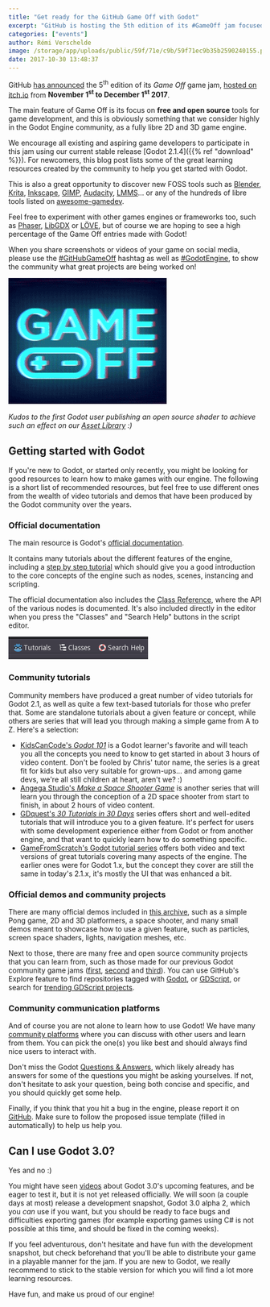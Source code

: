 ```yaml
---
title: "Get ready for the GitHub Game Off with Godot"
excerpt: "GitHub is hosting the 5th edition of its #GameOff jam focused on free and open source tools. As a leading libre 2D and 3D game engine, Godot is a perfect for that jam and it's a great opportunity to give it a try and fall in love with its intuitive yet powerful workflow!"
categories: ["events"]
author: Rémi Verschelde
image: /storage/app/uploads/public/59f/71e/c9b/59f71ec9b35b2590240155.png
date: 2017-10-30 13:48:37
---
```


GitHub [has announced](https://github.com/blog/2451-game-off-our-annual-game-jam-returns-in-november) the 5<sup>th</sup> edition of its *Game Off* game jam, [hosted on itch.io](https://itch.io/jam/game-off-2017) from **November 1<sup>st</sup> to December 1<sup>st</sup> 2017**.

The main feature of Game Off is its focus on **free and open source** tools for game development, and this is obviously something that we consider highly in the Godot Engine community, as a fully libre 2D and 3D game engine.

We encourage all existing and aspiring game developers to participate in this jam using our current stable release [Godot 2.1.4]({{% ref "download" %}}). For newcomers, this blog post lists some of the great learning resources created by the community to help you get started with Godot.

This is also a great opportunity to discover new FOSS tools such as [Blender](https://www.blender.org), [Krita](https://krita.org), [Inkscape](https://inkscape.org), [GIMP](https://www.gimp.org), [Audacity](http://www.audacityteam.org), [LMMS](https://lmms.io/)... or any of the hundreds of libre tools listed on [awesome-gamedev](https://github.com/Calinou/awesome-gamedev).

Feel free to experiment with other games engines or frameworks too, such as [Phaser](http://phaser.io/news/2017/10/game-off), [LibGDX](https://libgdx.badlogicgames.com) or [LÖVE](https://love2d.org), but of course we are hoping to see a high percentage of the Game Off entries made with Godot!

When you share screenshots or videos of your game on social media, please use the [#GitHubGameOff](https://twitter.com/hashtag/GitHubGameOff) hashtag as well as [#GodotEngine](https://twitter.com/hashtag/GodotEngine), to show the community what great projects are being worked on!

![Game Off 2017 teaser](/storage/app/uploads/public/59f/71f/055/59f71f0558d2e508341373.gif)

*Kudos to the first Godot user publishing an open source shader to achieve such an effect on our [Asset Library](https://godotengine.org/asset-library) :)*

## Getting started with Godot

If you're new to Godot, or started only recently, you might be looking for good resources to learn how to make games with our engine. The following is a short list of recommended resources, but feel free to use different ones from the wealth of video tutorials and demos that have been produced by the Godot community over the years.

### Official documentation

The main resource is Godot's [official documentation](http://docs.godotengine.org/en/stable/).

It contains many tutorials about the different features of the engine, including a [step by step tutorial](http://docs.godotengine.org/en/stable/learning/step_by_step/index.html) which should give you a good introduction to the core concepts of the engine such as nodes, scenes, instancing and scripting.

The official documentation also includes the [Class Reference](http://docs.godotengine.org/en/stable/classes/index.html), where the API of the various nodes is documented. It's also included directly in the editor when you press the "Classes" and "Search Help" buttons in the script editor.

![Spectacle.M18059.png](/storage/app/uploads/public/59f/725/a1a/59f725a1a56c2535866153.png)

### Community tutorials

Community members have produced a great number of video tutorials for Godot 2.1, as well as quite a few text-based tutorials for those who prefer that. Some are standalone tutorials about a given feature or concept, while others are series that will lead you through making a simple game from A to Z. Here's a selection:

- [KidsCanCode's *Godot 101*](https://www.youtube.com/playlist?list=PLsk-HSGFjnaFISfGRTXxp65FXOa9UkYc5) is a Godot learner's favorite and will teach you all the concepts you need to know to get started in about 3 hours of video content. Don't be fooled by Chris' tutor name, the series is a great fit for kids but also very suitable for grown-ups... and among game devs, we're all still children at heart, aren't we? :)
- [Angega Studio's *Make a Space Shooter Game*](https://www.youtube.com/playlist?list=PLv3l-oZCXaqkUEqrLsKJIAhAxK_Im6Qew) is another series that will learn you through the conception of a 2D space shooter from start to finish, in about 2 hours of video content.
- [GDquest's *30 Tutorials in 30 Days*](https://www.youtube.com/playlist?list=PLhqJJNjsQ7KEr_YlibZ3SBuzfw9xwGduK) series offers short and well-edited tutorials that will introduce you to a given feature. It's perfect for users with some development experience either from Godot or from another engine, and that want to quickly learn how to do something specific.
- [GameFromScratch's Godot tutorial series](http://www.gamefromscratch.com/page/Godot-Game-Engine-tutorial-series.aspx) offers both video and text versions of great tutorials covering many aspects of the engine. The earlier ones were for Godot 1.x, but the concept they cover are still the same in today's 2.1.x, it's mostly the UI that was enhanced a bit.

### Official demos and community projects

There are many official demos included in [this archive](https://downloads.tuxfamily.org/godotengine/demos/2.1/Godot-Demos-2.1.4-stable.zip), such as a simple Pong game, 2D and 3D platformers, a space shooter, and many small demos meant to showcase how to use a given feature, such as particles, screen space shaders, lights, navigation meshes, etc.

Next to those, there are many free and open source community projects that you can learn from, such as those made for our previous Godot community game jams ([first](https://itch.io/jam/godotjam032016), [second](https://itch.io/jam/godotjam062016) and [third](https://itch.io/jam/godotjam122016)). You can use GitHub's Explore feature to find repositories tagged with [Godot](https://github.com/topics/godot), or [GDScript](https://github.com/topics/gdscript), or search for [trending GDScript projects](https://github.com/trending/gdscript?since=monthly).

### Community communication platforms

And of course you are not alone to learn how to use Godot! We have many [community platforms](https://godotengine.org/community) where you can discuss with other users and learn from them. You can pick the one(s) you like best and should always find nice users to interact with.

Don't miss the Godot [Questions & Answers](https://godotengine.org/qa), which likely already has answers for some of the questions you might be asking yourselves. If not, don't hesitate to ask your question, being both concise and specific, and you should quickly get some help.

Finally, if you think that you hit a bug in the engine, please report it on [GitHub](http://github.com/godotengine/godot). Make sure to follow the proposed issue template (filled in automatically) to help us help you.

## Can I use Godot 3.0?

Yes and no :)

You might have seen [videos](https://www.youtube.com/watch?v=XptlVErsL-o) about Godot 3.0's upcoming features, and be eager to test it, but it is not yet released officially. We will soon (a couple days at most) release a development snapshot, Godot 3.0 alpha 2, which you *can* use if you want, but you should be ready to face bugs and difficulties exporting games (for example exporting games using C# is not possible at this time, and should be fixed in the coming weeks).

If you feel adventurous, don't hesitate and have fun with the development snapshot, but check beforehand that you'll be able to distribute your game in a playable manner for the jam. If you are new to Godot, we really recommend to stick to the stable version for which you will find a lot more learning resources.

Have fun, and make us proud of our engine!

